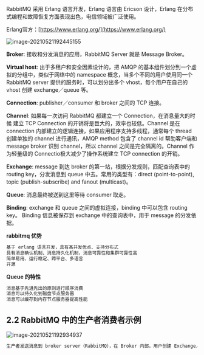 

RabbitMQ 采用 Erlang 语言开发，Erlang 语言由 Ericson 设计，Erlang 在分布式编程和故障恢复方面表现出色，电信领域被广泛使用。

Erlang官方：[https://www.erlang.org/](https://www.erlang.org/)

![image-20210521192445155](net-img-image-20210521192445155-20240812174916-e2x30lf.png)

**Broker**: 接收和分发消息的应用，RabbitMQ Server 就是 Message Broker。

**Virtual host**: 出于多租户和安全因素设计的，把 AMQP  的基本组件划分到一个虚拟的分组中，类似于网络中的 namespace 概念，当多个不同的用户使用同一个 RabbitMQ server  提供的服务时，可以划分出多个 vhost，每个用户在自己的 vhost 创建 exchange／queue 等。

**Connection**: publisher／consumer 和 broker 之间的 TCP 连接。

**Channel**: 如果每一次访问 RabbitMQ 都建立一个 Connection，在消息量大的时候  建立 TCP Connection 的开销将是巨大的，效率也较低。Channel 是在 connection  内部建立的逻辑连接，如果应用程序支持多线程，通常每个 thread 创建单独的 channel 进行通讯，AMQP method 包含了  channel id 帮助客户端和 message broker 识别 channel，所以 channel 之间是完全隔离的。Channel  作为轻量级的 Connectio极大减少了操作系统建立 TCP connection 的开销。

**Exchange**: message 到达 broker 的第一站，根据分发规则，匹配查询表中的  routing key，分发消息到 queue 中去。常用的类型有：direct (point-to-point), topic  (publish-subscribe) and fanout (multicast)。

**Queue**: 消息最终被送到这里等待 consumer 取走。

**Binding**: exchange 和 queue 之间的虚拟连接，binding 中可以包含 routing key。 Binding 信息被保存到 exchange 中的查询表中，用于 message 的分发依据。

**rabbitmq 优势**

```bash
基于 erlang 语言开发，具有高并发优点、支持分布式
具有消息确认机制、消息持久化机制，消息可靠性和集群可靠性高
简单易用、运行稳定、跨平台、多语言
开源
```

**Queue 的特性**

```bash
消息基于先进先出的原则进行顺序消费
消息可以持久化到磁盘节点服务器
消息可以缓存到内存节点服务器提高性能
```

## 2.2 RabbitMQ 中的生产者消费者示例

![image-20210521192934937](net-img-image-20210521192934937-20240812174916-kidr4i1.png)

```bash
生产者发送消息到 broker server（RabbitMQ），在 Broker 内部，用户创建 Exchange／Queue，通过 Binding 规则将两者联系在一起，Exchange 分发消息，根据类型／binding 的不同分发策略有区别，消息最后来到 Queue 中，等待消费者取走。
```
